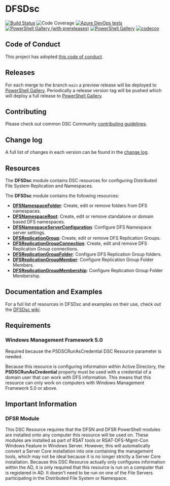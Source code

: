 # DFSDsc

[![Build Status](https://dev.azure.com/dsccommunity/DFSDsc/_apis/build/status/dsccommunity.DFSDsc?branchName=main)](https://dev.azure.com/dsccommunity/DFSDsc/_build/latest?definitionId=35&branchName=main)
![Code Coverage](https://img.shields.io/azure-devops/coverage/dsccommunity/DFSDsc/35/main)
[![Azure DevOps tests](https://img.shields.io/azure-devops/tests/dsccommunity/DFSDsc/35/main)](https://dsccommunity.visualstudio.com/DFSDsc/_test/analytics?definitionId=35&contextType=build)
[![PowerShell Gallery (with prereleases)](https://img.shields.io/powershellgallery/vpre/DFSDsc?label=DFSDsc%20Preview)](https://www.powershellgallery.com/packages/DFSDsc/)
[![PowerShell Gallery](https://img.shields.io/powershellgallery/v/DFSDsc?label=DFSDsc)](https://www.powershellgallery.com/packages/DFSDsc/)
[![codecov](https://codecov.io/gh/dsccommunity/DFSDsc/branch/main/graph/badge.svg)](https://codecov.io/gh/dsccommunity/DFSDsc)

## Code of Conduct

This project has adopted [this code of conduct](CODE_OF_CONDUCT.md).

## Releases

For each merge to the branch `main` a preview release will be
deployed to [PowerShell Gallery](https://www.powershellgallery.com/).
Periodically a release version tag will be pushed which will deploy a
full release to [PowerShell Gallery](https://www.powershellgallery.com/).

## Contributing

Please check out common DSC Community [contributing guidelines](https://dsccommunity.org/guidelines/contributing).

## Change log

A full list of changes in each version can be found in the [change log](CHANGELOG.md).

## Resources

The **DFSDsc** module contains DSC resources for configuring Distributed File
System Replication and Namespaces.

The **DFSDsc** module contains the following resources:

- **[DFSNamespaceFolder](https://github.com/PowerShell/DFSDsc/wiki/DFSNamespaceFolder)**:
  Create, edit or remove folders from DFS namespaces.
- **[DFSNamespaceRoot](https://github.com/PowerShell/DFSDsc/wiki/DFSNamespaceRoot)**:
  Create, edit or remove standalone or domain based DFS namespaces.
- **[DFSNamespaceServerConfiguration](https://github.com/PowerShell/DFSDsc/wiki/DFSNamespaceServerConfiguration)**:
  Configure DFS Namespace server settings.
- **[DFSReplicationGroup](https://github.com/PowerShell/DFSDsc/wiki/DFSReplicationGroup)**:
  Create, edit or remove DFS Replication Groups.
- **[DFSReplicationGroupConnection](https://github.com/PowerShell/DFSDsc/wiki/DFSReplicationGroupConnection)**:
  Create, edit and remove DFS Replication Group connections.
- **[DFSReplicationGroupFolder](https://github.com/PowerShell/DFSDsc/wiki/DFSReplicationGroupFolder)**:
  Configure DFS Replication Group folders.
- **[DFSReplicationGroupMember](https://github.com/PowerShell/DFSDsc/wiki/DFSReplicationGroupMember)**:
  Configure Replication Group Folder Members.
- **[DFSReplicationGroupMembership](https://github.com/PowerShell/DFSDsc/wiki/DFSReplicationGroupMembership)**:
  Configure Replication Group Folder Membership.

## Documentation and Examples

For a full list of resources in DFSDsc and examples on their use, check out
the [DFSDsc wiki](https://github.com/PowerShell/DFSDsc/wiki).

## Requirements

### Windows Management Framework 5.0

Required because the PSDSCRunAsCredential DSC Resource parameter is needed.

Because this resource is configuring information within Active Directory, the
**PSDSCRunAsCredential** property must be used with a credential of a domain
user that can work with DFS information.
This means that this resource can only work on computers with Windows
Management Framework 5.0 or above.

## Important Information

### DFSR Module

This DSC Resource requires that the DFSN and DFSR PowerShell modules are installed onto
any computer this resource will be used on. These modules are installed as part of
RSAT tools or RSAT-DFS-Mgmt-Con Windows Feature in Windows Server.
However, this will automatically convert a Server Core installation into one
containing the management tools, which may not be ideal because it is no longer
strictly a Server Core installation.
Because this DSC Resource actually only configures information within the AD,
it is only required that this resource is run on a computer that is registered
in AD. It doesn't need to be run on one of the File Servers participating
in the Distributed File System or Namespace.
